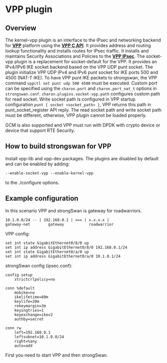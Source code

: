 # VPP plugin #

## Overview ##
The kernel-vpp plugin is an interface to the IPsec and networking backend for [**VPP**](https://wiki.fd.io/view/VPPhttps://wiki.fd.io/view/VPP) platform using the [**VPP C API**](https://wiki.fd.io/view/VPP/How_To_Use_The_C_API). It provides address and routing lookup functionality and installs routes for IPsec traffic. It installs and maintains Security Associations and Policies to the [**VPP IPsec**](https://wiki.fd.io/view/VPP/IPSec_and_IKEv2#IPSec).
The socket-vpp plugin is a replacement for socket-default for the VPP. It provides an IPv4/IPv6 IKE socket backend based on the VPP UDP punt socket. The plugin initialize VPP UDP IPv4 and IPv6 punt socket for IKE ports 500 and 4500 (NAT-T IKE). To have VPP punt IKE packets to strongswan, the VPP command `vppctl set punt udp 500 4500` must be executed. Custom port can be specified using the `charon.port` and `charon.port_nat_t` options in `strongswan.conf`. `charon.plugins.socket-vpp.path` configures custom path for read socket. Write socket path is configured in VPP startup configuration `punt { socket <socket_path> }`, VPP returns this path in punt_socket_register API reply. The read socket path and write socket path must be different, otherwise, VPP plugin cannot be loaded properly.

GCM is also supported and VPP must run with DPDK with crypto device or device that support RTE Security.

## How to build strongswan for VPP ##
Install vpp-lib and vpp-dev packages. The plugins are disabled by default and can be enabled by adding:

    --enable-socket-vpp --enable-kernel-vpp

to the ./configure options.

## Example configuration ##
In this scenario VPP and strongSwan is gateway for roadwarriors.

    10.1.0.0/24 -- | 192.168.0.1 | === | x.x.x.x |
    gateway-net        gateway           roadwarrior

VPP config:

    set int state GigabitEthernet0/8/0 up
    set int ip address GigabitEthernet0/8/0 192.168.0.1/24
    set int state GigabitEthernet0/a/0 up
    set int ip address GigabitEthernet0/a/0 10.1.0.1/24

strongSwan config (ipsec.conf):

    config setup
        strictcrlpolicy=no
    
    conn %default
        mobike=no
        ikelifetime=60m
        keylife=20m
        rekeymargin=3m
        keyingtries=1
        keyexchange=ikev2
        authby=secret
    
    conn rw
        left=192.168.0.1
        leftsubnet=10.1.0.0/24
        right=%any
        auto=add

First you need to start VPP and then strongSwan.

